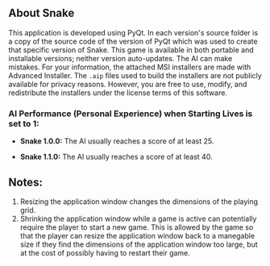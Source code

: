 ## About Snake

This application is developed using PyQt. In each version's source folder is a copy of the source code of the version of PyQt which was used to create that specific version of Snake. This game is available in both portable and installable versions; neither version auto-updates. The AI can make mistakes. For your information, the attached MSI installers are made with Advanced Installer. The `.aip` files used to build the installers are not publicly available for privacy reasons. However, you are free to use, modify, and redistribute the installers under the license terms of this software.

### AI Performance (Personal Experience) when Starting Lives is set to 1:

- **Snake 1.0.0:** The AI usually reaches a score of at least 25.

- **Snake 1.1.0:** The AI usually reaches a score of at least 40.

## Notes:

1. Resizing the application window changes the dimensions of the playing grid.
2. Shrinking the application window while a game is active can potentially require the player to start a new game. This is allowed by the game so that the player can resize the application window back to a manegable size if they find the dimensions of the application window too large, but at the cost of possibly having to restart their game.
